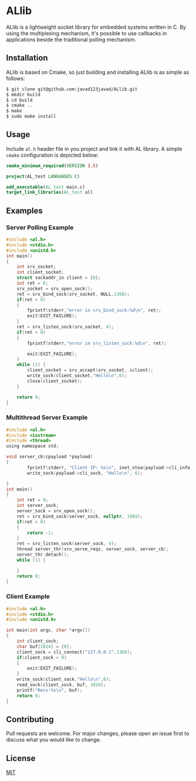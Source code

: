 # ALlib

ALlib is a lightweight socket library for embedded systems written in C. By using the multiplexing mechanism, it's possible to use callbacks in applications beside the traditional polling mechanism.
## Installation

ALlib is based on Cmake, so just building and installing ALlib is as simple as follows:
```bash
$ git clone git@github.com:javad123javad/ALlib.git
$ mkdir build
$ cd build
$ cmake ..
$ make
$ sudo make install
```
## Usage
Include `al.h` header file in you project and link it with AL library. A simple `cmake` configuration is depicted below:
```cmake
cmake_minimum_required(VERSION 3.5)

project(AL_test LANGUAGES C)

add_executable(AL_test main.c)
target_link_libraries(AL_test al)
```
## Examples
### Server Polling Example
```c
#include <al.h>
#include <stdio.h>
#include <unistd.h>
int main()
{
    int srv_socket;
    int client_socket;
    struct sockaddr_in client = {0};
    int ret = 0;
    srv_socket = srv_open_sock();
    ret = srv_bind_sock(srv_socket, NULL,1368);
    if(ret < 0)
    {
        fprintf(stderr,"error in srv_bind_sock:%d\n", ret);
        exit(EXIT_FAILURE);
    }
    ret = srv_listen_sock(srv_socket, 4);
    if(ret < 0)
    {
        fprintf(stderr,"error in srv_listen_sock:%d\n", ret);

        exit(EXIT_FAILURE);
    }
    while (1) {
        client_socket = srv_accept(srv_socket, &client);
        write_sock(client_socket,"Hello\n",6);
        close(client_socket);
    }

    return 0;
} 
```
### Multithread Server Example
```c
#include <al.h>
#include <iostream>
#include <thread>
using namespace std;

void server_cb(cpayload *payload)
{
        fprintf(stderr, "Client IP: %s\n", inet_ntoa(payload->cli_info.sin_addr));
        write_sock(payload->cli_sock, "Hello\n", 6);

}
int main()
{
    int ret = 0;
    int server_sock;
    server_sock = srv_open_sock();
    ret = srv_bind_sock(server_sock, nullptr, 1989);
    if(ret < 0)
    {
        return -1;
    }
    ret = srv_listen_sock(server_sock, 4);
    thread server_thr(srv_serve_reqs, server_sock, server_cb);
    server_thr.detach();
    while (1) {

    }
    return 0;
}
```
### Client Example
```c
#include <al.h>
#include <stdio.h>
#include <unistd.h>

int main(int argc, char *argv[])
{
    int client_sock;
    char buf[1024] = {0};
    client_sock = cli_connect("127.0.0.1",1368);
    if(client_sock < 0)
    {
        exit(EXIT_FAILURE);
    }
    write_sock(client_sock,"Hello\n",6);
    read_sock(client_sock, buf, 1024);
    printf("Recv:%s\n", buf);
    return 0;
}
```

## Contributing
Pull requests are welcome. For major changes, please open an issue first to discuss what you would like to change.


## License
[MIT](https://choosealicense.com/licenses/mit/)